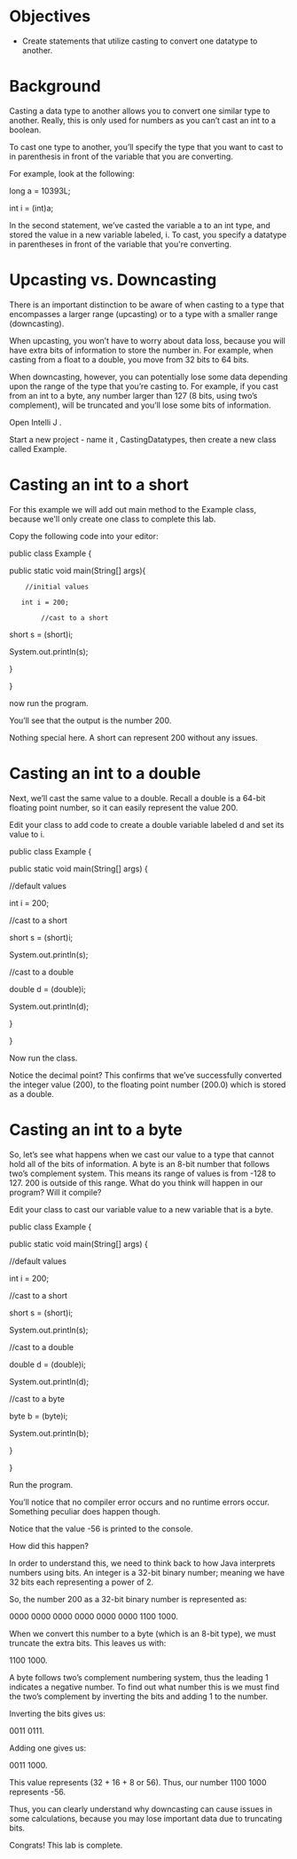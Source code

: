 Objectives
==========

*   Create statements that utilize casting to convert one datatype to another.
  
 

Background
==========

Casting a data type to another allows you to convert one similar type to another. Really, this is only used for numbers as you can’t cast an int to a boolean.

To cast one type to another, you’ll specify the type that you want to cast to in parenthesis in front of the variable that you are converting.

For example, look at the following:

long a = 10393L;

int i = (int)a;

In the second statement, we’ve casted the variable a to an int type, and stored the value in a new variable labeled, i. To cast, you specify a datatype in parentheses in front of the variable that you're converting. 

Upcasting vs. Downcasting
=========================

There is an important distinction to be aware of when casting to a type that encompasses a larger range (upcasting) or to a type with a smaller range (downcasting).

When upcasting, you won’t have to worry about data loss, because you will have extra bits of information to store the number in. For example, when casting from a float to a double, you move from 32 bits to 64 bits.

When downcasting, however, you can potentially lose some data depending upon the range of the type that you’re casting to. For example, if you cast from an int to a byte, any number larger than 127 (8 bits, using two’s complement), will be truncated and you’ll lose some bits of information.


Open Intelli J .

Start a new project - name it , CastingDatatypes, then create a new class called Example. 


Casting an int to a short
=========================

For this example we will add out main method to the Example class, because we'll only create one class to complete this lab.


Copy the following code into your editor:

public class Example {

   public static void main(String\[\] args){

        //initial values

       int i = 200;

            //cast to a short

short s = (short)i;

System.out.println(s);

   }

}       

now run the program. 

You’ll see that the output is the number 200.

Nothing special here. A short can represent 200 without any issues.
 
 

Casting an int to a double
==========================

Next, we’ll cast the same value to a double. Recall a double is a 64-bit floating point number, so it can easily represent the value 200.

Edit your class to add code to create a double variable labeled d and set its value to i.

public class Example {

public static void main(String\[\] args) {

//default values

int i = 200;

//cast to a short

short s = (short)i;

System.out.println(s);

//cast to a double

double d = (double)i;

System.out.println(d);

}

}

Now run  the class. 


Notice the decimal point? This confirms that we’ve successfully converted the integer value (200), to the floating point number (200.0) which is stored as a double.

Casting an int to a byte
========================

So, let’s see what happens when we cast our value to a type that cannot hold all of the bits of information. A byte is an 8-bit number that follows two’s complement system. This means its range of values is from -128 to 127. 200 is outside of this range. What do you think will happen in our program? Will it compile?

Edit your class to cast our variable value to a new variable that is a byte.

public class Example {

public static void main(String\[\] args) {

//default values

int i = 200;

//cast to a short

short s = (short)i;

System.out.println(s);

//cast to a double

double d = (double)i;

System.out.println(d);

//cast to a byte

byte b = (byte)i;

System.out.println(b);

}

}

Run the program.

You’ll notice that no compiler error occurs and no runtime errors occur. Something peculiar does happen though.


Notice that the value -56 is printed to the console.

How did this happen?

In order to understand this, we need to think back to how Java interprets numbers using bits. An integer is a 32-bit binary number; meaning we have 32 bits each representing a power of 2.

So, the number 200 as a 32-bit binary number is represented as:

0000 0000 0000 0000     0000 0000 1100 1000.

When we convert this number to a byte (which is an 8-bit type), we must truncate the extra bits. This leaves us with:

1100 1000.

A byte follows two’s complement numbering system, thus the leading 1 indicates a negative number. To find out what number this is we must find the two’s complement by inverting the bits and adding 1 to the number.

Inverting the bits gives us:

0011 0111.

Adding one gives us:

0011 1000.

This value represents (32 + 16 + 8 or 56). Thus, our number 1100 1000 represents -56.

Thus, you can clearly understand why downcasting can cause issues in some calculations, because you may lose important data due to truncating bits.

Congrats! This lab is complete.